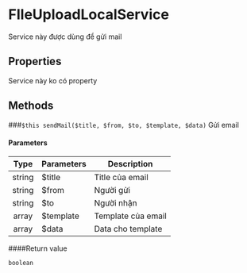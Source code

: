 # FIleUploadLocalService
Service này được dùng để gửi mail

## Properties
Service này ko có property

## Methods
###`$this sendMail($title, $from, $to, $template, $data)`
Gửi email
#### Parameters
Type | Parameters | Description
:---: | --- | ------------- 
string | $title | Title của email
string | $from | Người gửi 
string | $to | Người nhận  
array | $template | Template của email 
array | $data | Data cho template

####Return value
```
boolean
```